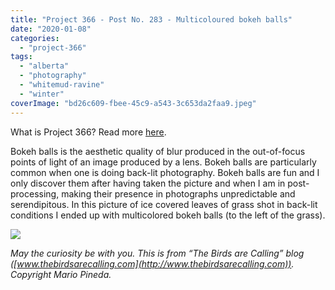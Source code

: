 ```yaml
---
title: "Project 366 - Post No. 283 - Multicoloured bokeh balls"
date: "2020-01-08"
categories: 
  - "project-366"
tags: 
  - "alberta"
  - "photography"
  - "whitemud-ravine"
  - "winter"
coverImage: "bd26c609-fbee-45c9-a543-3c653da2faa9.jpeg"
---
```


What is Project 366? Read more [here](https://thebirdsarecalling.com/2019/03/29/project-366/).

Bokeh balls is the aesthetic quality of blur produced in the out-of-focus points of light of an image produced by a lens. Bokeh balls are particularly common when one is doing back-lit photography. Bokeh balls are fun and I only discover them after having taken the picture and when I am in post-processing, making their presence in photographs unpredictable and serendipitous. In this picture of ice covered leaves of grass shot in back-lit conditions I ended up with multicolored bokeh balls (to the left of the grass).

![](https://thebirdsarecallingandimustgo.files.wordpress.com/2020/01/bd26c609-fbee-45c9-a543-3c653da2faa9.jpeg?w=1024)

_May the curiosity be with you. This is from “The Birds are Calling” blog ([www.thebirdsarecalling.com](http://www.thebirdsarecalling.com)). Copyright Mario Pineda._
